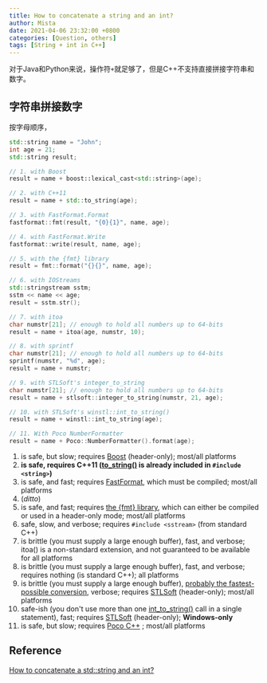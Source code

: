 ```yaml
---
title: How to concatenate a string and an int?
author: Mista
date: 2021-04-06 23:32:00 +0800
categories: [Question, others]
tags: [String + int in C++]
---
```



对于Java和Python来说，操作符`+`就足够了，但是C++不支持直接拼接字符串和数字。

## 字符串拼接数字

按字母顺序，

```c++
std::string name = "John";
int age = 21;
std::string result;

// 1. with Boost
result = name + boost::lexical_cast<std::string>(age);

// 2. with C++11
result = name + std::to_string(age);

// 3. with FastFormat.Format
fastformat::fmt(result, "{0}{1}", name, age);

// 4. with FastFormat.Write
fastformat::write(result, name, age);

// 5. with the {fmt} library
result = fmt::format("{}{}", name, age);

// 6. with IOStreams
std::stringstream sstm;
sstm << name << age;
result = sstm.str();

// 7. with itoa
char numstr[21]; // enough to hold all numbers up to 64-bits
result = name + itoa(age, numstr, 10);

// 8. with sprintf
char numstr[21]; // enough to hold all numbers up to 64-bits
sprintf(numstr, "%d", age);
result = name + numstr;

// 9. with STLSoft's integer_to_string
char numstr[21]; // enough to hold all numbers up to 64-bits
result = name + stlsoft::integer_to_string(numstr, 21, age);

// 10. with STLSoft's winstl::int_to_string()
result = name + winstl::int_to_string(age);

// 11. With Poco NumberFormatter
result = name + Poco::NumberFormatter().format(age);
```



1. is safe, but slow; requires [Boost](http://www.boost.org/) (header-only); most/all platforms
2. **is safe, requires C++11 ([to_string()](http://www.cplusplus.com/reference/string/to_string/) is already included in `#include <string>`)**
3. is safe, and fast; requires [FastFormat](http://fastformat.sourceforge.net/), which must be compiled; most/all platforms
4. (*ditto*)
5. is safe, and fast; requires [the {fmt} library](https://github.com/fmtlib/fmt), which can either be compiled or used in a header-only mode; most/all platforms
6. safe, slow, and verbose; requires `#include <sstream>` (from standard C++)
7. is brittle (you must supply a large enough buffer), fast, and verbose; itoa() is a non-standard extension, and not guaranteed to be available for all platforms
8. is brittle (you must supply a large enough buffer), fast, and verbose; requires nothing (is standard C++); all platforms
9. is brittle (you must supply a large enough buffer), [probably the fastest-possible conversion](http://www.ddj.com/cpp/184401596), verbose; requires [STLSoft](http://www.stlsoft.org/) (header-only); most/all platforms
10. safe-ish (you don't use more than one [int_to_string()](http://www.stlsoft.org/doc-1.9/int__to__string_8hpp.html) call in a single statement), fast; requires [STLSoft](http://www.stlsoft.org/) (header-only); **Windows-only**
11. is safe, but slow; requires [Poco C++](https://pocoproject.org/) ; most/all platforms



## Reference

[How to concatenate a std::string and an int?](https://stackoverflow.com/questions/191757/how-to-concatenate-a-stdstring-and-an-int)

